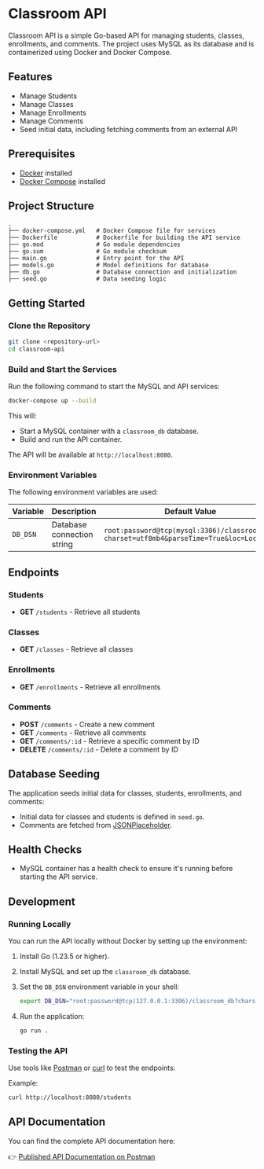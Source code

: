 # Classroom API

Classroom API is a simple Go-based API for managing students, classes, enrollments, and comments. The project uses MySQL as its database and is containerized using Docker and Docker Compose.

## Features

- Manage Students
- Manage Classes
- Manage Enrollments
- Manage Comments
- Seed initial data, including fetching comments from an external API

## Prerequisites

- [Docker](https://www.docker.com/get-started) installed
- [Docker Compose](https://docs.docker.com/compose/install/) installed

## Project Structure

```
.
├── docker-compose.yml   # Docker Compose file for services
├── Dockerfile           # Dockerfile for building the API service
├── go.mod               # Go module dependencies
├── go.sum               # Go module checksum
├── main.go              # Entry point for the API
├── models.go            # Model definitions for database
├── db.go                # Database connection and initialization
├── seed.go              # Data seeding logic
```

## Getting Started

### Clone the Repository

```bash
git clone <repository-url>
cd classroom-api
```

### Build and Start the Services

Run the following command to start the MySQL and API services:

```bash
docker-compose up --build
```

This will:

- Start a MySQL container with a `classroom_db` database.
- Build and run the API container.

The API will be available at `http://localhost:8080`.

### Environment Variables

The following environment variables are used:

| Variable | Description                | Default Value                                                                         |
| -------- | -------------------------- | ------------------------------------------------------------------------------------- |
| `DB_DSN` | Database connection string | `root:password@tcp(mysql:3306)/classroom_db?charset=utf8mb4&parseTime=True&loc=Local` |

## Endpoints

### Students

- **GET** `/students` - Retrieve all students

### Classes

- **GET** `/classes` - Retrieve all classes

### Enrollments

- **GET** `/enrollments` - Retrieve all enrollments

### Comments

- **POST** `/comments` - Create a new comment
- **GET** `/comments` - Retrieve all comments
- **GET** `/comments/:id` - Retrieve a specific comment by ID
- **DELETE** `/comments/:id` - Delete a comment by ID

## Database Seeding

The application seeds initial data for classes, students, enrollments, and comments:

- Initial data for classes and students is defined in `seed.go`.
- Comments are fetched from [JSONPlaceholder](https://jsonplaceholder.typicode.com/comments).

## Health Checks

- MySQL container has a health check to ensure it's running before starting the API service.

## Development

### Running Locally

You can run the API locally without Docker by setting up the environment:

1. Install Go (1.23.5 or higher).
2. Install MySQL and set up the `classroom_db` database.
3. Set the `DB_DSN` environment variable in your shell:

   ```bash
   export DB_DSN="root:password@tcp(127.0.0.1:3306)/classroom_db?charset=utf8mb4&parseTime=True&loc=Local"
   ```

4. Run the application:

   ```bash
   go run .
   ```

### Testing the API

Use tools like [Postman](https://www.postman.com/) or [curl](https://curl.se/) to test the endpoints:

Example:

```bash
curl http://localhost:8080/students

```

## API Documentation

You can find the complete API documentation here:

👉 [Published API Documentation on Postman](https://documenter.getpostman.com/view/22323395/2sAYQanrab)
